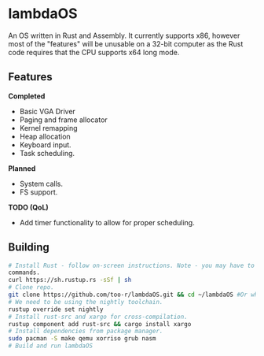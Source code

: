 # lambdaOS
An OS written in Rust and Assembly. It currently supports x86, however most of the "features" will be unusable on a 32-bit computer as the Rust code requires that the CPU supports x64 long mode.

## Features
**Completed**
- Basic VGA Driver
- Paging and frame allocator
- Kernel remapping
- Heap allocation
- Keyboard input.
- Task scheduling.

**Planned**
- System calls.
- FS support.

**TODO (QoL)**
- Add timer functionality to allow for proper scheduling.

## Building
```bash
# Install Rust - follow on-screen instructions. Note - you may have to reload your shell to be able to use Rust
commands.
curl https://sh.rustup.rs -sSf | sh
# Clone repo.
git clone https://github.com/too-r/lambdaOS.git && cd ~/lambdaOS #Or wherever you put it.
# We need to be using the nightly toolchain.
rustup override set nightly
# Install rust-src and xargo for cross-compilation.
rustup component add rust-src && cargo install xargo
# Install dependencies from package manager.
sudo pacman -S make qemu xorriso grub nasm
# Build and run lambdaOS
```
